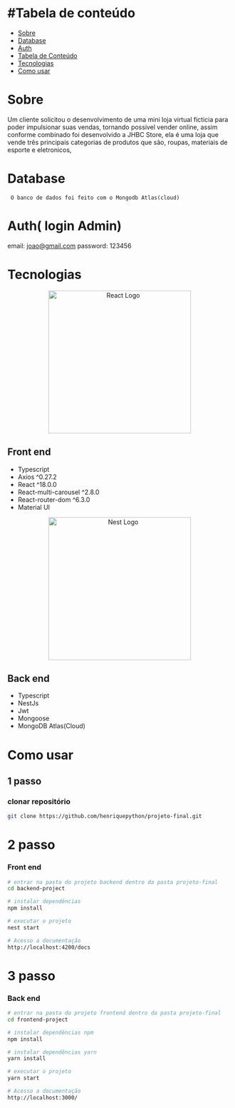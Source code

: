 
#Tabela de conteúdo
=================
<!--ts-->
   * [Sobre](#Sobre)
   * [Database](#Database)
   * [Auth](#Auth)
   * [Tabela de Conteúdo](#Tabela-de-conteúdo)
   * [Tecnologias](#Tecnologias)
   * [Como usar](#Como-usar)
<!--te-->

# Sobre

Um cliente solicitou o desenvolvimento de uma mini loja virtual ficticia para poder impulsionar suas vendas, tornando possivel vender online, assim conforme combinado foi desenvolvido a JHBC Store, ela é uma loja que vende três principais categorias de produtos que são, roupas, materiais de esporte e eletronicos, 



# Database

```
 O banco de dados foi feito com o Mongodb Atlas(cloud)
```

# Auth( login Admin)
email: joao@gmail.com
password: 123456




# Tecnologias


<p align="center">
  <a href="https://pt-br.reactjs.org/" target="blank"><img src="https://i2.wp.com/blog.hariken.co/wp-content/uploads/2019/03/react-logo.png?ssl=1" width="320"  alt="React Logo" /></a>
</p>

## Front end
- Typescript 
- Axios ^0.27.2
- React ^18.0.0
- React-multi-carousel ^2.8.0
- React-router-dom ^6.3.0
- Material UI


<p align="center">
  <a href="http://nestjs.com/" target="blank"><img src="https://nestjs.com/img/logo_text.svg" width="320" alt="Nest Logo" /></a>
</p>

## Back end
- Typescript 
- NestJs
- Jwt
- Mongoose
- MongoDB Atlas(Cloud)



# Como usar

## 1 passo
### clonar repositório
```bash
git clone https://github.com/henriquepython/projeto-final.git
```
# 2 passo

### Front end
```bash
# entrar na pasta do projeto backend dentro da pasta projeto-final
cd backend-project

# instalar dependências
npm install

# executar o projeto
nest start

# Acesso a documentação
http://localhost:4200/docs
```

# 3 passo

### Back end
```bash
# entrar na pasta do projeto frontend dentro da pasta projeto-final
cd frontend-project

# instalar dependências npm
npm install

# instalar dependências yarn
yarn install

# executar o projeto
yarn start

# Acesso a documentação
http://localhost:3000/
```
